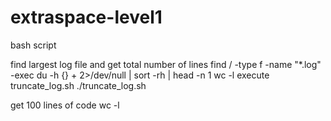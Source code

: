 # extraspace-level1
bash script

find largest log file and get total number of lines
  find / -type f -name "*.log" -exec du -h {} + 2>/dev/null | sort -rh | head -n 1 
 wc -l <file name with full path> 
 execute truncate_log.sh
./truncate_log.sh

get 100 lines of code
 wc -l <file name with full path> 



